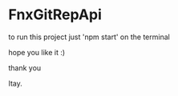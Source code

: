# FnxGitRepApi

to run this project just 'npm start' on the terminal

hope you like it :)

thank you

Itay.
